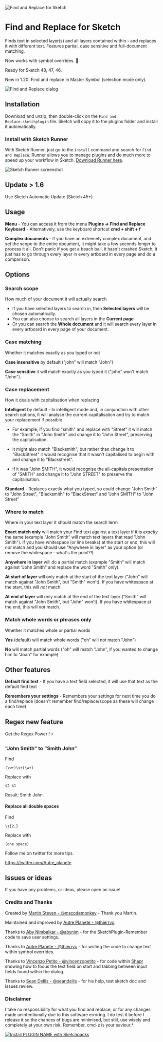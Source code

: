 
![Find and Replace for Sketch](https://raw.githubusercontent.com/thierryc/Sketch-Find-And-Replace/master/Ressources/logo-256.png)
# Find and Replace for Sketch

Finds text in selected layer(s) and all layers contained within - and replaces it with different text. Features partial, case sensitive and full-document matching.

Now works with symbol overrides. 🎉

Ready for Sketch 48, 47, 46.

New in 1.20: Find and replace in Master Symbol (selection mode only).

![Find and Replace dialog](./Screenshots/screenshot.png)

## Installation

Download and unzip, then double-click on the `Find and Replace.sketchplugin` file.
Sketch will copy it to the plugins folder and install it automatically.

### Install with Sketch Runner

With Sketch Runner, just go to the `install` command and search for `Find and Replace`. Runner allows you to manage plugins and do much more to speed up your workflow in Sketch. [Download Runner here](http://www.sketchrunner.com).

![Sketch Runner screenshot](./Screenshots/sketch-runner.png)

## Update > 1.6

Use Sketch Automatic Update (Sketch 45+)

## Usage
**Menu** - You can access it from the menu **Plugins → Find and Replace**
**Keyboard** - Alternatively, use the keyboard shortcut **cmd + shift + f**

**Complex documents** - If you have an extremely complex document, and set the scope to the entire document, it might take a few seconds longer to process it all. Don't panic if you get a beach ball, it hasn't crashed Sketch, it just has to go through every layer in every artboard in every page and do a comparison.

## Options

### Search scope
How much of your document it will actually search

* If you have selected layers to search in, then **Selected layers** will be chosen automatically.
* You can also choose to search all layers in the **Current page**
* Or you can search the **Whole document** and it will search every layer in every artboard in every page of your document.

### Case matching
Whether it matches exactly as you typed or not

**Case insensitive** by default ("john" will match "John")

**Case sensitive** it will match exactly as you typed it ("john" won't match "John").

### Case replacement
How it deals with capitalisation when replacing

**Intelligent** by default - In intelligent mode and, in conjunction with other search options, it will analyse the current capitalisation and try to match your replacement if possible.

* For example, if you find "smith" and replace with "Street" it will match the "Smith" in "John Smith" and change it to "John Street", preserving the capitalisation.

* It might also match "Blacksmith", but rather than change it to "BlackStreet" it would recognise that it wasn't capitalised to begin with and change it to "Blackstreet".

* If it was "John SMITH", it would recognise the all-capitals presentation of "SMITH" and change it to "John STREET" to preserve the capitalisation.

**Standard** - Replaces exactly what you typed, so could change "John Smith" to "John Street", "Blacksmith" to "BlackStreet" and "John SMITH" to "John Street"

### Where to match
Where in your text layer it should match the search term

**Exact match only** will match your Find text against a text layer if it is *exactly* the same (example "John Smith" will match text layers that read "John Smith"). If you have whitespace (or line breaks) at the start or end, this will *not* match and you should use "Anywhere in layer" as your option (or remove the whitespace - what's the point?!)

**Anywhere in layer** will do a partial match (example "Smith" will match against "John Smith" and replace the word "Smith" only).

**At start of layer** will only match at the start of the text layer ("John" will match against "John Smith", but "Smith" won't). If you have whitespace at the start, this will *not* match.

**At end of layer** will only match at the end of the text layer ("Smith" will match against "John Smith", but "John" won't). If you have whitespace at the end, this will *not* match.

### Match whole words or phrases only
Whether it matches whole or partial words

**Yes** (default) will match whole words ("oh" will not match "John")

**No** will match partial words ("oh" will match "John", if you wanted to change him to "Joan" for example)

## Other features

**Default find text** - If you have a text field selected, it will use that text as the default find text

**Remembers your settings** - Remembers your settings for next time you do a find/replace (doesn't remember find/replace/scope as these will change each time)

## Regex new feature

Get the Regex Power ! ⚡️

### "John Smith" to "Smith John"

Find
```
(\w+)\s+(\w+)
```

Replace with
```
$2 $1
```

Result: Smith John.


#### Replace all double spaces

Find
```
\s{2,}

```

Replace with
```
(one space)

```

Follow me on twitter for more tips.

https://twitter.com/Autre_planete


## Issues or ideas

If you have any problems, or ideas, please open an issue!

### Credits and Thanks

Created by [Martin Steven - @mscodemonkey](https://github.com/mscodemonkey) - Thank you Martin.

Maintained and improved by [Autre Planete - @thierryc](https://github.com/thierryc).

Thanks to [Aby Nimbalkar - @abynim](https://github.com/abynim) - for the SketchPlugin-Remember code to save user settings.

Thanks to [Autre Planete - @thierryc](https://github.com/thierryc) - for writing the code to change text within symbol overrides.

Thanks to [Vincenzo Petito - @vincenzopetito](https://github.com/vincenzopetito) - for code within [Shapr](https://github.com/vincenzopetito/Shapr) showing how to focus the text field on start and tabbing between input fields found within the dialog.

Thanks to [Sean Dellis - @seandellis](https://github.com/seandellis) - for his help, test sketch doc and issues review.

### Disclaimer

I take no responsibility for what you find and replace, or for any changes made unintentionally due to this software erroring. I do test it before I release it so the chances of bugs are minimised, but still, use wisely and completely at your own risk. Remember, cmd-z is your saviour.*

[![Install PLUGIN NAME with Sketchpacks](http://sketchpacks-com.s3.amazonaws.com/assets/badges/sketchpacks-badge-install.png "Install PLUGIN NAME with Sketchpacks")](https://sketchpacks.com/YOUR_NAME/PLUGIN_NAME/install)
